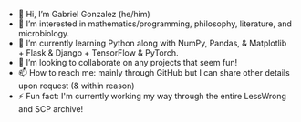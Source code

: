 - 👋 Hi, I’m Gabriel Gonzalez (he/him)
- 👀 I’m interested in mathematics/programming, philosophy, literature, and microbiology.
- 🌱 I’m currently learning Python along with NumPy, Pandas, & Matplotlib + Flask & Django + TensorFlow & PyTorch.
- 💞️ I’m looking to collaborate on any projects that seem fun!
- 📫 How to reach me: mainly through GitHub but I can share other details upon request (& within reason)
- ⚡ Fun fact: I'm currently working my way through the entire LessWrong and SCP archive!
<!---
Gabriel-A-Gonzalez/Gabriel-A-Gonzalez is a ✨ special ✨ repository because its `README.md` (this file) appears on your GitHub profile.
You can click the Preview link to take a look at your changes.
--->
